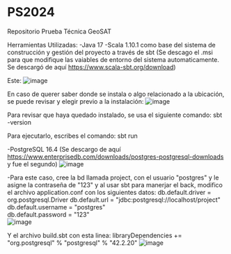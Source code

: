 # PS2024
Repositorio Prueba Técnica GeoSAT 

Herramientas Utilizadas:
-Java 17
-Scala 1.10.1 como base del sistema de construcción y gestión del proyecto a través de sbt (Se descago el .msi para que modifique las vaiables de entorno del sistema automaticamente. Se descargó de aquí https://www.scala-sbt.org/download)

Este:
![image](https://github.com/user-attachments/assets/7e1064e8-695d-43ca-a784-e1df4238b549)

En caso de querer saber donde se instala o algo relacionado a la ubicación, se puede revisar y elegir previo a la instalación:
![image](https://github.com/user-attachments/assets/c957bdfa-34b2-4c53-a734-146e6acb715d)

Para revisar que haya quedado instalado, se usa el siguiente comando:
sbt -version

Para ejecutarlo, escribes el comando: 
sbt run

-PostgreSQL 16.4 (Se descargo de aquí https://www.enterprisedb.com/downloads/postgres-postgresql-downloads y fue el segundo)
![image](https://github.com/user-attachments/assets/4ce6f28b-b82d-4596-8340-4f51be1ce531)

-Para este caso, cree la bd llamada project, con el usuario "postgres" y le asigne la contraseña de "123" y al usar sbt para manerjar el back, modifico el archivo application.conf con los siguientes datos: 
db.default.driver = org.postgresql.Driver
db.default.url = "jdbc:postgresql://localhost/project"
db.default.username = "postgres"        
db.default.password = "123"    
![image](https://github.com/user-attachments/assets/6326cb21-bbfd-4083-a30c-98791727710f)

Y el archivo build.sbt con esta linea:
libraryDependencies += "org.postgresql" % "postgresql" % "42.2.20"
![image](https://github.com/user-attachments/assets/af89f40f-66a3-481b-9f55-ac258b685faf)
